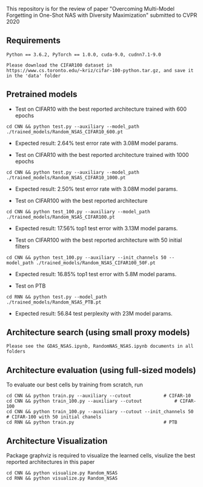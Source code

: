 
This repository is for the review of paper "Overcoming Multi-Model Forgetting in One-Shot NAS with Diversity Maximization" submitted to CVPR 2020


## Requirements
```
Python == 3.6.2, PyTorch == 1.0.0, cuda-9.0, cudnn7.1-9.0

Please download the CIFAR100 dataset in https://www.cs.toronto.edu/~kriz/cifar-100-python.tar.gz, and save it in the 'data' folder
```


## Pretrained models

* Test on CIFAR10 with the best reported architecture trained with 600 epochs

```
cd CNN && python test.py --auxiliary --model_path ./trained_models/Random_NSAS_CIFAR10_600.pt
```
* Expected result: 2.64% test error rate with 3.08M model params.


* Test on CIFAR10 with the best reported architecture trained with 1000 epochs

```
cd CNN && python test.py --auxiliary --model_path ./trained_models/Random_NSAS_CIFAR10_1000.pt
```
* Expected result: 2.50% test error rate with 3.08M model params.


* Test on CIFAR100 with the best reported architecture
```
cd CNN && python test_100.py --auxiliary --model_path ./trained_models/Random_NSAS_CIFAR100.pt

```
* Expected result: 17.56% top1 test error with 3.13M  model params.


* Test on CIFAR100 with the best reported architecture with 50 initial filters
```
cd CNN && python test_100.py --auxiliary --init_channels 50 --model_path ./trained_models/Random_NSAS_CIFAR100_50F.pt

```
* Expected result: 16.85% top1 test error with 5.8M  model params.



* Test on PTB
```
cd RNN && python test.py --model_path ./trained_models/Random_NSAS_PTB.pt

```
* Expected result: 56.84 test perplexity with 23M model params.



## Architecture search (using small proxy models)
```
Please see the GDAS_NSAS.ipynb, RandomNAS_NSAS.ipynb documents in all folders
```

## Architecture evaluation (using full-sized models)
To evaluate our best cells by training from scratch, run
```
cd CNN && python train.py --auxiliary --cutout            # CIFAR-10
cd CNN && python train_100.py --auxiliary --cutout            # CIFAR-100
cd CNN && python train_100.py --auxiliary --cutout --init_channels 50            # CIFAR-100 with 50 initial chanels
cd RNN && python train.py                                 # PTB
```

## Architecture Visualization
Package graphviz is required to visualize the learned cells, visulize the best reported architectures in this paper
```
cd CNN && python visualize.py Random_NSAS 
cd RNN && python visualize.py Random_NSAS 
```



